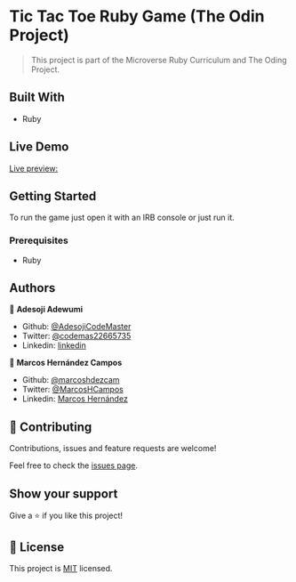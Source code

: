 # Tic Tac Toe Ruby Game (The Odin Project)

> This project is part of the Microverse Ruby Curriculum and The Oding Project. 

## Built With

- Ruby

## Live Demo
[Live preview:](https://repl.it/join/gjrzjjbm-marcoshdezcam1)

## Getting Started

To run the game just open it with an IRB console or just run it. 

### Prerequisites

- Ruby

## Authors

👤 **Adesoji Adewumi**

- Github: [@AdesojiCodeMaster](https://github.com/AdesojiCodeMaster) 
- Twitter: [@codemas22665735](https://twitter.com/codemas22665735) 
- Linkedin: [linkedin](https://www.linkedin.com/in/adesoji-adewumi-7752aba5)

👤 **Marcos Hernández Campos**

- Github: [@marcoshdezcam](https://github.com/marcoshdezcam)
- Twitter: [@MarcosHCampos](https://twitter.com/MarcosHCampos)
- Linkedin: [Marcos Hernández](https://linkedin.com/marcos-hernández-56058119a/)

## 🤝 Contributing

Contributions, issues and feature requests are welcome!

Feel free to check the [issues page](issues/).

## Show your support

Give a ⭐️ if you like this project!

## 📝 License

This project is [MIT](lic.url) licensed.
